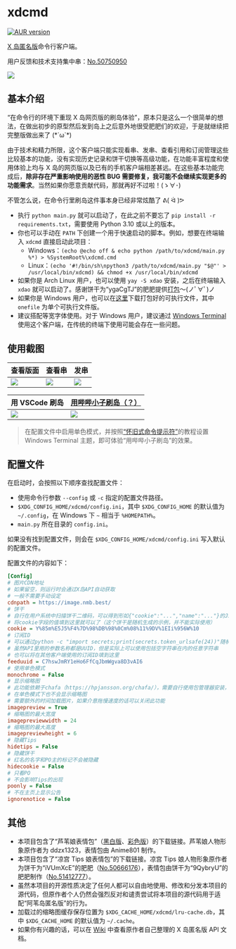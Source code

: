 # xdcmd

[![AUR version](https://img.shields.io/aur/version/xdao)](https://aur.archlinux.org/packages/xdao)

[X 岛匿名版](https://nmbxd.com/)命令行客户端。

用户反馈和技术支持集中串：[No.50750950](https://nmbxd.com/t/50750950)

![](https://user-images.githubusercontent.com/47057319/182030427-6c75ec92-f808-4cbc-8102-2c868db33093.png)

## 基本介绍

“在命令行的环境下重现 X 岛网页版的刷岛体验”，原本只是这么一个很简单的想法，在做出初步的原型然后发到岛上之后意外地很受肥肥们的欢迎，于是就继续把完整版做出来了 (\*´ω`\*)

由于技术和精力所限，这个客户端只能实现看串、发串、查看引用和订阅管理这些比较基本的功能，没有实现历史记录和饼干切换等高级功能，在功能丰富程度和使用体验上均与 X 岛的网页版以及已有的手机客户端相差甚远。在这些基本功能完成后，**除非存在严重影响使用的恶性 BUG 需要修复，我可能不会继续实现更多的功能需求**。当然如果你愿意贡献代码，那就再好不过啦！(ゝ∀･)

不管怎么说，在命令行里刷岛这件事本身已经非常炫酷了 ᕕ( ᐛ )ᕗ

* 执行 `python main.py` 就可以启动了，在此之前不要忘了 `pip install -r requirements.txt`，需要使用 Python 3.10 或以上的版本。
* 你也可以手动在 `PATH` 下创建一个用于快速启动的脚本。例如，想要在终端输入 `xdcmd` 直接启动此项目：
  * Windows：`(echo @echo off & echo python /path/to/xdcmd/main.py %*) > %SystemRoot%\xdcmd.cmd`
  * Linux：`(echo '#!/bin/sh\npython3 /path/to/xdcmd/main.py "$@"' > /usr/local/bin/xdcmd) && chmod +x /usr/local/bin/xdcmd`
* 如果你是 Arch Linux 用户，也可以使用 `yay -S xdao` 安装，之后在终端输入 `xdao` 就可以启动了。感谢饼干为“ygaCgTJ”的肥肥提供[打包](https://aur.archlinux.org/packages/xdao)～(ノﾟ∀ﾟ)ノ
* 如果你是 Windows 用户，也可以在[这里](https://nightly.link/TransparentLC/xdcmd/workflows/build/master)下载打包好的可执行文件，其中 `onefile` 为单个可执行文件版。
* 建议搭配等宽字体使用。对于 Windows 用户，建议通过 [Windows Terminal](https://apps.microsoft.com/store/detail/windows-terminal/9N0DX20HK701) 使用这个客户端，在传统的终端下使用可能会存在一些问题。

## 使用截图

| 查看版面 | 查看串 | 发串 |
| --- | --- | --- |
| ![](https://user-images.githubusercontent.com/47057319/182030800-f2d3fce9-5581-433c-8cb5-ed04acd2fe7b.png) | ![](https://user-images.githubusercontent.com/47057319/182030803-62d1259f-f7af-4c68-a015-81711f41493d.png) | ![](https://user-images.githubusercontent.com/47057319/182030805-cfb44b6d-09dc-48cf-af52-fe4de2abd6e3.png) |

| 用 VSCode 刷岛 | [用哔哔小子刷岛（？）](https://m.weibo.cn/detail/4797497303630002) |
| --- | --- |
| ![](https://user-images.githubusercontent.com/47057319/185427750-ffa91eb4-0e93-4afe-bfdb-34ce8df430d3.png) | ![](https://user-images.githubusercontent.com/47057319/182030806-dbe8943c-931b-4adf-8776-4628f63ad38e.png) |

> 在配置文件中启用单色模式，并按照[“怀旧式命令提示符”](https://docs.microsoft.com/zh-cn/windows/terminal/custom-terminal-gallery/retro-command-prompt)的教程设置 Windows Terminal 主题，即可体验“用哔哔小子刷岛”的效果。

## 配置文件

在启动时，会按照以下顺序查找配置文件：

* 使用命令行参数 `--config` 或 `-c` 指定的配置文件路径。
* `$XDG_CONFIG_HOME/xdcmd/config.ini`，其中 `$XDG_CONFIG_HOME` 的默认值为 `~/.config`，在 Windows 下 `~` 相当于 `%HOMEPATH%`。
* `main.py` 所在目录的 `config.ini`。

如果没有找到配置文件，则会在 `$XDG_CONFIG_HOME/xdcmd/config.ini` 写入默认的配置文件。

配置文件的内容如下：

```ini
[Config]
# 图片CDN地址
# 如果留空，则运行时会通过X岛API自动获取
# 一般不需要手动设定
cdnpath = https://image.nmb.best/
# 饼干
# 自行在用户系统中扫描饼干二维码，可以得到形如{"cookie":"...","name":"..."}的JSON数据
# 将cookie字段的值填到这里就可以了（这个饼干是随机生成的示例，并不能实际使用）
cookie = Y%85m%E5J5%F4%7D%98%DB%98%0Cm%08%11%9DV%1EIi%956W%10
# 订阅ID
# 可以通过python -c "import secrets;print(secrets.token_urlsafe(24))"随机生成一个
# 虽然API里用的参数名称都是UUID，但是实际上可以使用包括空字符串在内的任意字符串
# 也可以将在其他客户端使用的订阅ID填到这里
feeduuid = C7hswJmRY1eHo6FfCqJbmWgva8D3vAI6
# 使用单色模式
monochrome = False
# 显示缩略图
# 此功能依赖于chafa（https://hpjansson.org/chafa/），需要自行使用包管理器安装，或下载可执行文件并放在PATH环境变量包含的路径下
# 在单色模式下也不会显示缩略图
# 需要额外的时间加载图片，如果介意拖慢速度的话可以关闭此功能
imagepreview = True
# 缩略图的最大宽度
imagepreviewwidth = 24
# 缩略图的最大高度
imagepreviewheight = 6
# 隐藏Tips
hidetips = False
# 隐藏饼干
# 红名的名字和PO主的标记不会被隐藏
hidecookie = False
# 只看PO
# 不会影响Tips的出现
poonly = False
# 不在主页上显示公告
ignorenotice = False
```

## 其他

* 本项目包含了“芦苇娘表情包”（[黑白版](https://www.acfun.cn/a/ac10200508)、[彩色版](https://www.acfun.cn/a/ac15661021)）的下载链接。芦苇娘人物形象原作者为 ddzx1323，表情包由 Anime801 制作。
* 本项目包含了“凉宫 Tips 娘表情包”的下载链接。凉宫 Tips 娘人物形象原作者为饼干为“iVUmXcE”的肥肥（[No.50666176](https://nmbxd.com/t/50666176)），表情包由饼干为“9QybryU”的肥肥制作（[No.51412777](https://nmbxd.com/t/51412777)）。
* 虽然本项目的开源性质决定了任何人都可以自由地使用、修改和分发本项目的源代码，但原作者个人仍然会强烈反对和谴责尝试将本项目的源代码用于适配“阿苇岛匿名版”的行为。
* 加载过的缩略图缓存保存位置为 `$XDG_CACHE_HOME/xdcmd/lru-cache.db`，其中 `$XDG_CACHE_HOME` 的默认值为 `~/.cache`。
* 如果你有兴趣的话，可以在 [Wiki](https://github.com/TransparentLC/xdcmd/wiki/%E8%87%AA%E5%B7%B1%E6%95%B4%E7%90%86%E7%9A%84-X-%E5%B2%9B%E5%8C%BF%E5%90%8D%E7%89%88-API-%E6%96%87%E6%A1%A3) 中查看原作者自己整理的 X 岛匿名版 API 文档。